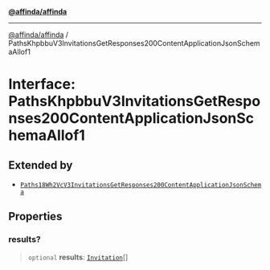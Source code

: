 [**@affinda/affinda**](../README.md)

***

[@affinda/affinda](../globals.md) / PathsKhpbbuV3InvitationsGetResponses200ContentApplicationJsonSchemaAllof1

# Interface: PathsKhpbbuV3InvitationsGetResponses200ContentApplicationJsonSchemaAllof1

## Extended by

- [`Paths18Wh2VcV3InvitationsGetResponses200ContentApplicationJsonSchema`](Paths18Wh2VcV3InvitationsGetResponses200ContentApplicationJsonSchema.md)

## Properties

### results?

> `optional` **results**: [`Invitation`](Invitation.md)[]
